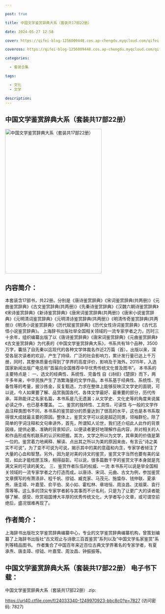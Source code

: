 ```yaml
---

post: true

title: 中国文学鉴赏辞典大系（套装共17部22册）

date: 2024-05-27 12:58

cover: https://qifei-blog-1256009448.cos.ap-chengdu.myqcloud.com/qifei-blog/65ffec2b9f345e8d03d8b4ad.jpg

coveross: https://qifei-blog-1256009448.cos.ap-chengdu.myqcloud.com/qifei-blog/65ffec2b9f345e8d03d8b4ad.jpg

categories:

  - 套装合集

tags:

  - 文化
  - 文学

description:
---
```


## 中国文学鉴赏辞典大系（套装共17部22册）
<img alt="中国文学鉴赏辞典大系（套装共17部22册） " class="aligncenter loading" data-was-processed="true" decoding="async" fetchpriority="high" height="471" src="https://qifei-blog-1256009448.cos.ap-chengdu.myqcloud.com/qifei-blog/65ffec2b9f345e8d03d8b4ad.jpg " style="cursor: zoom-in;" width="314"/>

## 内容简介：

本套装含17部书，共22册。分别是《唐诗鉴赏辞典》《宋词鉴赏辞典(共两册)》《元曲鉴赏辞典》《古文鉴赏辞典(共两册)》《先秦诗鉴赏辞典》《汉魏六朝诗鉴赏辞典》《宋诗鉴赏辞典》《新诗鉴赏辞典》《唐宋词鉴赏辞典(共两册)》《唐宋小说鉴赏辞典》《元明清词鉴赏辞典》《元明清诗鉴赏辞典(共两册)》《明清传奇鉴赏辞典(共两册)》《明清小说鉴赏辞典》《历代赋鉴赏辞典》《历代女性诗词鉴赏辞典》《古代志怪小说鉴赏辞典》。 上海辞书出版社举全国相关领域的一流专家学者之力，历时三十余年，组织编纂出版了以《唐诗鉴赏辞典》《唐宋词鉴赏辞典》《元曲鉴赏辞典》《古文鉴赏辞典》为代表的《中国文学鉴赏辞典大系》，书系共有18个品种，3500万字，囊括了自先秦以迄现代的各种文学体裁名作近2万篇（首）。出版以来，深受各层次读者的欢迎，产生了持续、广泛的社会影响力，累计发行量已达上千万册，同时，其整体质量也得到了学界的高度评价，影响及于海外。2015年，入选国家新闻出版广电总局“首届向全国推荐中华优秀传统文化普及图书”。 本书系的主要特点是： 一、选文的经典性、系统性、完备性 自《诗经》《楚辞》而下，两千多年来，中华民族产生了浩繁海量的文学作品。本书系基于经典性、系统性、完备性等的考量，披沙拣金，反复甄选，力求在整体上能够反映汉文学史的面貌，可以说，今人如果要了解、品赏我国各代、各体文学最好、最重要的部分，历代传承、耳熟能详之名家名篇，本书系是几无遗漏；从文学史、文化史等的角度来说属必读之作，也已基本覆盖。 二、鉴赏的独特性、工具性、可读性 与一般的文学作品注释类图书不同，本书系的鉴赏部分的质量达到了很高的水平，这也是本书系取得很大成就最主要的原因。整体上，鉴赏文字可以说是超迈同类，领袖群伦。除了简单的字词注释和文句串讲外，首先，所谓知人论世，我们还介绍此人此作的背景因缘，提供必要、准确的背景知识，以便读者更好地理解作品内容，并对相关的人和作品形成有机联系的认识和把握。其次，文学之所以为文学，其审美的价值是第一位的。鉴赏着力地阐释、解读、点出其之所以为美的原因来由，有言云“诗之美实不可说”，为了变不可说为可说，揭示其中的美的意蕴和内含，专家学者倾注了大量的心血和智慧。另外，因为是对美的诗文的鉴赏，鉴赏文字当然也要有美的呈现，如此才能桂匣玉珠，相得益彰。可以说，很多篇数千字的鉴赏文字本身就是充满文采的可读的美文。 三、鉴赏作者队伍的权威、一流 本书系可以说是举全国相关领域的一流专家学者之力打造而成。以唐诗、宋词、元曲、古文为例，参加鉴赏文章撰写的有萧涤非、程千帆、缪钺、臧克家、马茂元、施蛰存、钱仲联、夏承焘、唐圭璋、叶嘉莹、俞平伯、吴小如、霍松林、章培恒、周汝昌、沈祖棻、袁行霈等等。这么多的顶尖专家学者躬与其事而不计名利，只是为了让更广大的读者能够了解、感受、欣赏祖国博大丰厚的优秀传统文化，大学者写小文章，或可谓空前绝后，盛况很难再现了。

## 作者简介：

上海辞书出版社文学鉴赏辞典编纂中心，专业的文学鉴赏辞典编纂机构，曾策划编纂了上海辞书出版社“古文观止与诗歌三百首鉴赏”系列以及“中国文学名家鉴赏”系列等精品图书。 作者集合了中国百年来近百位古典文学界著名的专家学者，有夏承焘、唐圭璋、缪钺、叶嘉莹、周汝昌、钟振振等。

## 中国文学鉴赏辞典大系（套装共17部22册） 电子书下载：



中国文学鉴赏辞典大系（套装共17部22册）.zip: 

https://url40.ctfile.com/f/24033340-1249970923-bbc8c0?p=7827 (访问密码: 7827)
